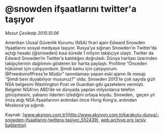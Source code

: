 # @snowden ifşaatlarını twitter'a taşıyor

*Mesut Çevikalp 2015.10.06*

<div class="pNewsDetailMainContent ctx_content" itemprop="articleBody">
 <p>
  Amerikan Ulusal Güvenlik Kurumu (NSA) firari ajanı Edward Snowden ifşaatlarını sosyal medyaya taşıyor. Rusya’ya sığınan Snowden’in Twitter’da açtığı hesabı (@snowden) kısa sürede 1 milyon takipçiye ulaştı. Twitter da Edward Snowden’in Twitter’a katıldığını doğruladı. Dünya haritası üzerinden takipçilerinin dağılımını gösteren bir harita paylaştı. Profiline “Önceden hükümet için çalışıyordum. Şimdi kamu için çalışıyorum. @FreedomofPress’te Müdür” tanımlaması yapan eski ajanın ilk mesajı “Şimdi beni duyabiliyor musunuz?” oldu. Snowden 2013’te çok sayıda gizli NSA belgesini Washington Post ve Guardian gibi gazetelere vermişti. Belgeler NSA’nın ABD’de ve dünyada yapılan milyonlarca telefon görüşmesini, yabancı liderleri izlediğini ortaya koydu. Snowden,  geçen yıl imza atığı NSA ifşaatlarının ardından önce Hong Kong’a, ardından Moskova’ya sığındı.
 </p>
</div>


Kaynak: [www.aksiyon.com.tr](http://www.aksiyon.com.tr/karakutu-dunya/-snowden-ifsaatlarini-twittera-tasiyor_552439), [web.archive.org (arşiv bağlantısı)](http://web.archive.org/web/20160125081803/http://www.aksiyon.com.tr/karakutu-dunya/-snowden-ifsaatlarini-twittera-tasiyor_552439)
